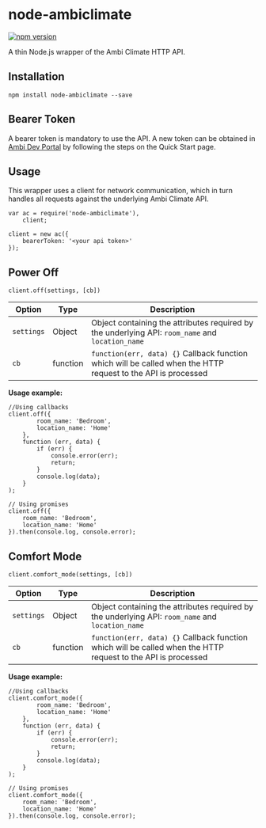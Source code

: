 # node-ambiclimate
[![npm version](https://badge.fury.io/js/node-ambiclimate.svg)](https://badge.fury.io/js/node-ambiclimate)

A thin Node.js wrapper of the Ambi Climate HTTP API.

## Installation

    npm install node-ambiclimate --save

## Bearer Token

A bearer token is mandatory to use the API.  A new token can be obtained in <a href="https://api.ambiclimate.com/" target="_new">Ambi Dev Portal</a> by following the steps on the Quick Start page.

## Usage

This wrapper uses a client for network communication, which in turn handles all requests against the underlying Ambi Climate API.

    var ac = require('node-ambiclimate'),
        client;

    client = new ac({
        bearerToken: '<your api token>'
    });

## Power Off

    client.off(settings, [cb])

Option | Type | Description
------ | ---- | -----------
`settings` | Object | Object containing the attributes required by the underlying API: `room_name` and `location_name`
`cb` | function | `function(err, data) {}` Callback function which will be called when the HTTP request to the API is processed

**Usage example:**

    //Using callbacks
    client.off({
            room_name: 'Bedroom',
            location_name: 'Home'
        },
        function (err, data) {
            if (err) {
                console.error(err);
                return;
            }
            console.log(data);
        }
    );

    // Using promises
    client.off({
        room_name: 'Bedroom',
        location_name: 'Home'
    }).then(console.log, console.error);

## Comfort Mode

    client.comfort_mode(settings, [cb])

Option | Type | Description
------ | ---- | -----------
`settings` | Object | Object containing the attributes required by the underlying API: `room_name` and `location_name`
`cb` | function | `function(err, data) {}` Callback function which will be called when the HTTP request to the API is processed

**Usage example:**

    //Using callbacks
    client.comfort_mode({
            room_name: 'Bedroom',
            location_name: 'Home'
        },
        function (err, data) {
            if (err) {
                console.error(err);
                return;
            }
            console.log(data);
        }
    );

    // Using promises
    client.comfort_mode({
        room_name: 'Bedroom',
        location_name: 'Home'
    }).then(console.log, console.error);
